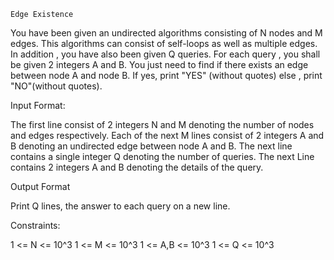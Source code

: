 `Edge Existence`

You have been given an undirected algorithms consisting of N nodes and M edges. This algorithms can consist of self-loops as well as multiple edges. In addition , you have also been given Q queries. For each query , you shall be given 2 integers A and B. You just need to find if there exists an edge between node A and node B. If yes, print "YES" (without quotes) else , print "NO"(without quotes).

Input Format:

The first line consist of 2 integers N and M denoting the number of nodes and edges respectively. Each of the next M lines consist of 2 integers A and B denoting an undirected edge between node A and B. The next line contains a single integer Q denoting the number of queries. The next Line contains 2 integers A and B denoting the details of the query.

Output Format

Print Q lines, the answer to each query on a new line.

Constraints:

1 <= N <= 10^3
1 <= M <= 10^3
1 <= A,B <= 10^3
1 <= Q <= 10^3